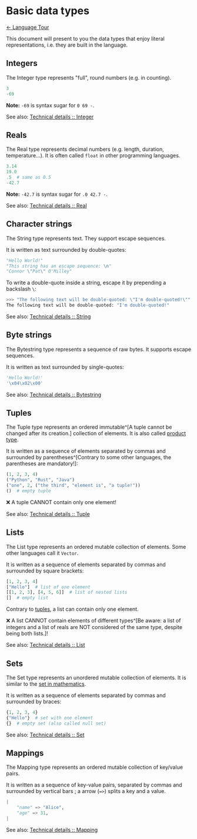 # Basic data types

[← Language Tour](./index.md)

This document will present to you the data types that enjoy literal
representations, i.e. they are built in the language.

## Integers

The Integer type represents "full", round numbers (e.g. in counting).

```py
3
-69
```

**Note:** `-69` is syntax sugar for `0 69 -`.

See also: [Technical details :: Integer](../tech_details/01_basic_dt.md#integer)

## Reals

The Real type represents decimal numbers (e.g. length, duration, temperature...). It is often called `float` in other programming languages.

```py
3.14
19.0
.5  # same as 0.5
-42.7
```

**Note:** `-42.7` is syntax sugar for `.0 42.7 -`.

See also: [Technical details :: Real](../tech_details/01_basic_dt.md#real)

## Character strings

The String type represents text. They support escape sequences.

It is written as text surrounded by double-quotes:

```py
"Hello World!"
"This string has an escape sequence: \n"
"Connor \"Pat\" O'Milley" 
```

To write a double-quote inside a string, escape it by prepending a backslash `\`:

```py
>>> "The following text will be double-quoted: \"I'm double-quoted!\"" print
The following text will be double-quoted: "I'm double-quoted!"
```

See also: [Technical details :: String](../tech_details/01_basic_dt.md#string)

## Byte strings

The Bytestring type represents a sequence of raw bytes. It supports escape sequences.

It is written as text surrounded by single-quotes:

```py
'Hello World!'
'\x04\x02\x00'
```

See also: [Technical details :: Bytestring](../tech_details/01_basic_dt.md#bytestring)

## Tuples

The Tuple type represents an ordered immutable^[A tuple cannot be changed after its creation.] collection of elements. It is also called [product type](https://en.wikipedia.org/wiki/Product_type).

It is written as a sequence of elements separated by commas and surrounded by parentheses^[Contrary to some other languages, the parentheses are mandatory!]:

```py
(1, 2, 3, 4)
("Python", "Rust", "Java")
("one", 2, ("the third", "element is", "a tuple!"))
()  # empty tuple
```

:x: A tuple CANNOT contain only one element!

See also: [Technical details :: Tuple](../tech_details/01_basic_dt.md#tuple)

## Lists

The List type represents an ordered mutable collection of elements. Some other languages call it `Vector`.

It is written as a sequence of elements separated by commas and surrounded by square brackets:

```py
[1, 2, 3, 4]
["Hello"]  # list of one element
[[1, 2, 3], [4, 5, 6]]  # list of nested lists
[]  # empty list
```

Contrary to [tuples](./02_basic_dt.md#tuples), a list can contain only one element.

:x: A list CANNOT contain elements of different types^[Be aware: a list of integers and a list of reals are NOT considered of the same type, despite being both lists.]!

See also: [Technical details :: List](../tech_details/01_basic_dt.md#list)

## Sets

The Set type represents an unordered mutable collection of elements. It is similar to the [set in mathematics](https://en.wikipedia.org/wiki/Set_(mathematics)).

It is written as a sequence of elements separated by commas and surrounded by braces:

```py
{1, 2, 3, 4}
{"Hello"}  # set with one element
{}  # empty set (also called null set)
```

See also: [Technical details :: Set](../tech_details/01_basic_dt.md#set)

## Mappings

The Mapping type represents an ordered mutable collection of key/value pairs.

It is written as a sequence of key-value pairs, separated by commas and surrounded by vertical bars ; a arrow (`=>`) splits a key and a value.

```py
|
    "name" => "Alice",
    "age" => 31,
|
```

See also: [Technical details :: Mapping](../tech_details/01_basic_dt.md#mapping)
